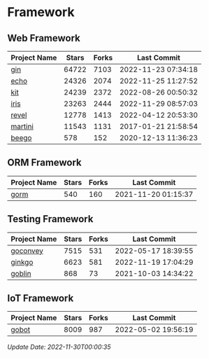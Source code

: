 # Framework

## Web Framework
| Project Name | Stars | Forks | Last Commit |
| ------------ | ----- | ----- | ----------- |
| [gin](https://github.com/gin-gonic/gin) | 64722 | 7103 | 2022-11-23 07:34:18 |
| [echo](https://github.com/labstack/echo) | 24326 | 2074 | 2022-11-25 11:27:52 |
| [kit](https://github.com/go-kit/kit) | 24239 | 2372 | 2022-08-26 00:50:32 |
| [iris](https://github.com/kataras/iris) | 23263 | 2444 | 2022-11-29 08:57:03 |
| [revel](https://github.com/revel/revel) | 12778 | 1413 | 2022-04-12 20:53:30 |
| [martini](https://github.com/go-martini/martini) | 11543 | 1131 | 2017-01-21 21:58:54 |
| [beego](https://github.com/astaxie/beego) | 578 | 152 | 2020-12-13 11:36:23 |

## ORM Framework
| Project Name | Stars | Forks | Last Commit |
| ------------ | ----- | ----- | ----------- |
| [gorm](https://github.com/jinzhu/gorm) | 540 | 160 | 2021-11-20 01:15:37 |

## Testing Framework
| Project Name | Stars | Forks | Last Commit |
| ------------ | ----- | ----- | ----------- |
| [goconvey](https://github.com/smartystreets/goconvey) | 7515 | 531 | 2022-05-17 18:39:55 |
| [ginkgo](https://github.com/onsi/ginkgo) | 6623 | 581 | 2022-11-19 17:04:29 |
| [goblin](https://github.com/franela/goblin) | 868 | 73 | 2021-10-03 14:34:22 |

## IoT Framework
| Project Name | Stars | Forks | Last Commit |
| ------------ | ----- | ----- | ----------- |
| [gobot](https://github.com/hybridgroup/gobot) | 8009 | 987 | 2022-05-02 19:56:19 |

*Update Date: 2022-11-30T00:00:35*